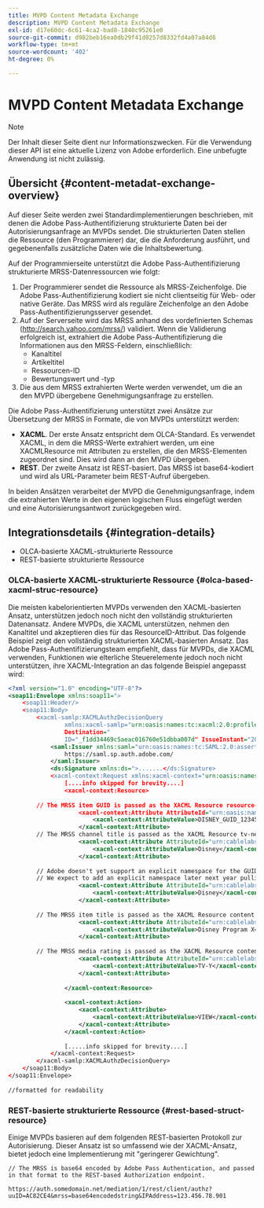 ```yaml
---
title: MVPD Content Metadata Exchange
description: MVPD Content Metadata Exchange
exl-id: d17e60dc-6c61-4ca2-bad8-1840c95261e0
source-git-commit: d982beb16ea0db29f41d0257d8332fd4a07a84d8
workflow-type: tm+mt
source-wordcount: '402'
ht-degree: 0%

---
```


# MVPD Content Metadata Exchange

>[!NOTE]
>
>Der Inhalt dieser Seite dient nur Informationszwecken. Für die Verwendung dieser API ist eine aktuelle Lizenz von Adobe erforderlich. Eine unbefugte Anwendung ist nicht zulässig.

## Übersicht {#content-metadat-exchange-overview}

Auf dieser Seite werden zwei Standardimplementierungen beschrieben, mit denen die Adobe Pass-Authentifizierung strukturierte Daten bei der Autorisierungsanfrage an MVPDs sendet.  Die strukturierten Daten stellen die Ressource (den Programmierer) dar, die die Anforderung ausführt, und gegebenenfalls zusätzliche Daten wie die Inhaltsbewertung.

Auf der Programmierseite unterstützt die Adobe Pass-Authentifizierung strukturierte MRSS-Datenressourcen wie folgt:

1. Der Programmierer sendet die Ressource als MRSS-Zeichenfolge. Die Adobe Pass-Authentifizierung kodiert sie nicht clientseitig für Web- oder native Geräte. Das MRSS wird als reguläre Zeichenfolge an den Adobe Pass-Authentifizierungsserver gesendet.
1. Auf der Serverseite wird das MRSS anhand des vordefinierten Schemas (http://search.yahoo.com/mrss/) validiert.  Wenn die Validierung erfolgreich ist, extrahiert die Adobe Pass-Authentifizierung die Informationen aus den MRSS-Feldern, einschließlich:
   * Kanaltitel
   * Artikeltitel
   * Ressourcen-ID
   * Bewertungswert und -typ
1. Die aus dem MRSS extrahierten Werte werden verwendet, um die an den MVPD übergebene Genehmigungsanfrage zu erstellen.

Die Adobe Pass-Authentifizierung unterstützt zwei Ansätze zur Übersetzung der MRSS in Formate, die von MVPDs unterstützt werden:

* **XACML**.  Der erste Ansatz entspricht dem OLCA-Standard.  Es verwendet XACML, in dem die MRSS-Werte extrahiert werden, um eine XACMLResource mit Attributen zu erstellen, die den MRSS-Elementen zugeordnet sind.  Dies wird dann an den MVPD übergeben.
* **REST**.  Der zweite Ansatz ist REST-basiert.  Das MRSS ist base64-kodiert und wird als URL-Parameter beim REST-Aufruf übergeben.

In beiden Ansätzen verarbeitet der MVPD die Genehmigungsanfrage, indem die extrahierten Werte in den eigenen logischen Fluss eingefügt werden und eine Autorisierungsantwort zurückgegeben wird.

## Integrationsdetails {#integration-details}

* OLCA-basierte XACML-strukturierte Ressource
* REST-basierte strukturierte Ressource

### OLCA-basierte XACML-strukturierte Ressource {#olca-based-xacml-struc-resource}

Die meisten kabelorientierten MVPDs verwenden den XACML-basierten Ansatz, unterstützen jedoch noch nicht den vollständig strukturierten Datenansatz.  Andere MVPDs, die XACML unterstützen, nehmen den Kanaltitel und akzeptieren dies für das ResourceID-Attribut. Das folgende Beispiel zeigt den vollständig strukturierten XACML-basierten Ansatz. Das Adobe Pass-Authentifizierungsteam empfiehlt, dass für MVPDs, die XACML verwenden, Funktionen wie elterliche Steuerelemente jedoch noch nicht unterstützen, ihre XACML-Integration an das folgende Beispiel angepasst wird:

```XML
<?xml version="1.0" encoding="UTF-8"?>
<soap11:Envelope xmlns:soap11=">
    <soap11:Header/>
    <soap11:Body>
        <xacml-samlp:XACMLAuthzDecisionQuery
                xmlns:xacml-samlp="urn:oasis:names:tc:xacml:2.0:profile:saml2.0:v2:schema:protocol"
                Destination="
                ID="_f1dd34469c5aeac016760e51dbba007d" IssueInstant="2012-06-26T16:30:24.879Z" Version="2.0">
            <saml:Issuer xmlns:saml="urn:oasis:names:tc:SAML:2.0:assertion">
                https://saml.sp.auth.adobe.com/
            </saml:Issuer>
            <ds:Signature xmlns:ds=">.......</ds:Signature>
            <xacml-context:Request xmlns:xacml-context="urn:oasis:names:tc:xacml:2.0:context:schema:os">
                [....info skipped for brevity....]
                <xacml-context:Resource>
 
        // The MRSS item GUID is passed as the XACML Resource resource-id
                    <xacml-context:Attribute AttributeId="urn:oasis:names:tc:xacml:1.0:resource:resource-id">
                        <xacml-context:AttributeValue>DISNEY_GUID_12345</xacml-context:AttributeValue>
                    </xacml-context:Attribute>
        // The MRSS channel title is passed as the XACML Resource tv-network
                    <xacml-context:Attribute AttributeId="urn:cablelabs:ocla:1.0:attribute:content:tv-network">
                        <xacml-context:AttributeValue>Disney</xacml-context:AttributeValue>
                    </xacml-context:Attribute>
 
        // Adobe doesn't yet support an explicit namespace for the GUID, so we reuse the channel title as the GUID.  
        // We expect to add an explicit namespace later next year pulling it from the GUID scheme attribute.
                    <xacml-context:Attribute AttributeId="urn:cablelabs:ocla:1.0:attribute:content:id:namespace">
                        <xacml-context:AttributeValue>Disney</xacml-context:AttributeValue>
                    </xacml-context:Attribute>
 
        // The MRSS item title is passed as the XACML Resource content title
                    <xacml-context:Attribute AttributeId="urn:cablelabs:ocla:1.0:attribute:content:title">
                        <xacml-context:AttributeValue>Disney Program X</xacml-context:AttributeValue>
                    </xacml-context:Attribute>
 
        // The MRSS media rating is passed as the XACML Resource content rating 
                    <xacml-context:Attribute AttributeId="urn:cablelabs:ocla:1.0:attribute:content:rating:vchip">
                        <xacml-context:AttributeValue>TV-Y</xacml-context:AttributeValue>
                    </xacml-context:Attribute>
 
                </xacml-context:Resource>
 
                <xacml-context:Action>
                    <xacml-context:Attribute>
                        <xacml-context:AttributeValue>VIEW</xacml-context:AttributeValue>
                    </xacml-context:Attribute>
                </xacml-context:Action>
 
                [.....info skipped for brevity....]
            </xacml-context:Request>
        </xacml-samlp:XACMLAuthzDecisionQuery>
    </soap11:Body>
</soap11:Envelope>
 
//formatted for readability
```

### REST-basierte strukturierte Ressource {#rest-based-struct-resource}

Einige MVPDs basieren auf dem folgenden REST-basierten Protokoll zur Autorisierung. Dieser Ansatz ist so umfassend wie der XACML-Ansatz, bietet jedoch eine Implementierung mit &quot;geringerer Gewichtung&quot;.

`// The MRSS is base64 encoded by Adobe Pass Authentication, and passed in that format to the REST-based Authorization endpoint.`

`https://auth.somedomain.net/mediation/1/rest/client/authz?uuID=AC82CE4&mrss=base64encodedstring&IPAddress=123.456.78.901`

<!--
>[!RELATEDINFORMATION]
>* [User Metadata Exchange](/help/authentication/mvpd-user-metadata-exchng.md)
>* [Logout](/help/authentication/usecase-mvpd-logout.md)
>* [Programmer Integration Guide: Identifying Protected Resources](/help/authentication/identify-protected-resources.md)
>* [Programmer Integration Guide: User Metadata Exchange](/help/authentication/user-metadata.md)
-->
